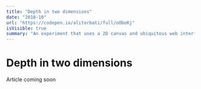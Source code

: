 ```yaml
---
title: "Depth in two dimensions"
date: "2018-10"
url: "https://codepen.io/alitorbati/full/oOboKj"
isVisible: true
summary: "An experiment that uses a 2D canvas and ubiquitous web interfaces to explore how one might convey a sense of space in a physically flat environment."
---
```


# Depth in two dimensions

Article coming soon
